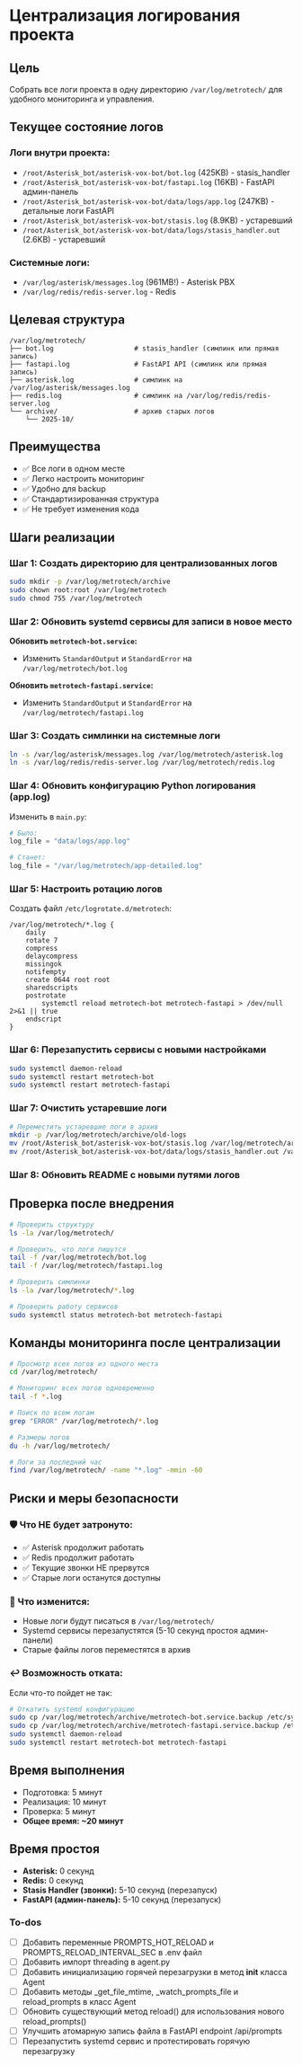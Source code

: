 <!-- a542025b-e1a2-4844-9474-370c9770d469 201a36fa-7f87-45b2-b33e-f738d4e1e03e -->
# Централизация логирования проекта

## Цель

Собрать все логи проекта в одну директорию `/var/log/metrotech/` для удобного мониторинга и управления.

## Текущее состояние логов

### Логи внутри проекта:

- `/root/Asterisk_bot/asterisk-vox-bot/bot.log` (425KB) - stasis_handler
- `/root/Asterisk_bot/asterisk-vox-bot/fastapi.log` (16KB) - FastAPI админ-панель
- `/root/Asterisk_bot/asterisk-vox-bot/data/logs/app.log` (247KB) - детальные логи FastAPI
- `/root/Asterisk_bot/asterisk-vox-bot/stasis.log` (8.9KB) - устаревший
- `/root/Asterisk_bot/asterisk-vox-bot/data/logs/stasis_handler.out` (2.6KB) - устаревший

### Системные логи:

- `/var/log/asterisk/messages.log` (961MB!) - Asterisk PBX
- `/var/log/redis/redis-server.log` - Redis

## Целевая структура

```
/var/log/metrotech/
├── bot.log                    # stasis_handler (симлинк или прямая запись)
├── fastapi.log                # FastAPI API (симлинк или прямая запись)
├── asterisk.log               # симлинк на /var/log/asterisk/messages.log
├── redis.log                  # симлинк на /var/log/redis/redis-server.log
└── archive/                   # архив старых логов
    └── 2025-10/
```

## Преимущества

- ✅ Все логи в одном месте
- ✅ Легко настроить мониторинг
- ✅ Удобно для backup
- ✅ Стандартизированная структура
- ✅ Не требует изменения кода

## Шаги реализации

### Шаг 1: Создать директорию для централизованных логов

```bash
sudo mkdir -p /var/log/metrotech/archive
sudo chown root:root /var/log/metrotech
sudo chmod 755 /var/log/metrotech
```

### Шаг 2: Обновить systemd сервисы для записи в новое место

**Обновить `metrotech-bot.service`:**

- Изменить `StandardOutput` и `StandardError` на `/var/log/metrotech/bot.log`

**Обновить `metrotech-fastapi.service`:**

- Изменить `StandardOutput` и `StandardError` на `/var/log/metrotech/fastapi.log`

### Шаг 3: Создать симлинки на системные логи

```bash
ln -s /var/log/asterisk/messages.log /var/log/metrotech/asterisk.log
ln -s /var/log/redis/redis-server.log /var/log/metrotech/redis.log
```

### Шаг 4: Обновить конфигурацию Python логирования (app.log)

Изменить в `main.py`:

```python
# Было:
log_file = "data/logs/app.log"

# Станет:
log_file = "/var/log/metrotech/app-detailed.log"
```

### Шаг 5: Настроить ротацию логов

Создать файл `/etc/logrotate.d/metrotech`:

```
/var/log/metrotech/*.log {
    daily
    rotate 7
    compress
    delaycompress
    missingok
    notifempty
    create 0644 root root
    sharedscripts
    postrotate
        systemctl reload metrotech-bot metrotech-fastapi > /dev/null 2>&1 || true
    endscript
}
```

### Шаг 6: Перезапустить сервисы с новыми настройками

```bash
sudo systemctl daemon-reload
sudo systemctl restart metrotech-bot
sudo systemctl restart metrotech-fastapi
```

### Шаг 7: Очистить устаревшие логи

```bash
# Переместить устаревшие логи в архив
mkdir -p /var/log/metrotech/archive/old-logs
mv /root/Asterisk_bot/asterisk-vox-bot/stasis.log /var/log/metrotech/archive/old-logs/
mv /root/Asterisk_bot/asterisk-vox-bot/data/logs/stasis_handler.out /var/log/metrotech/archive/old-logs/
```

### Шаг 8: Обновить README с новыми путями логов

## Проверка после внедрения

```bash
# Проверить структуру
ls -la /var/log/metrotech/

# Проверить, что логи пишутся
tail -f /var/log/metrotech/bot.log
tail -f /var/log/metrotech/fastapi.log

# Проверить симлинки
ls -la /var/log/metrotech/*.log

# Проверить работу сервисов
sudo systemctl status metrotech-bot metrotech-fastapi
```

## Команды мониторинга после централизации

```bash
# Просмотр всех логов из одного места
cd /var/log/metrotech/

# Мониторинг всех логов одновременно
tail -f *.log

# Поиск по всем логам
grep "ERROR" /var/log/metrotech/*.log

# Размеры логов
du -h /var/log/metrotech/

# Логи за последний час
find /var/log/metrotech/ -name "*.log" -mmin -60
```

## Риски и меры безопасности

### 🛡️ Что НЕ будет затронуто:

- ✅ Asterisk продолжит работать
- ✅ Redis продолжит работать
- ✅ Текущие звонки НЕ прервутся
- ✅ Старые логи останутся доступны

### 🔄 Что изменится:

- Новые логи будут писаться в `/var/log/metrotech/`
- Systemd сервисы перезапустятся (5-10 секунд простоя админ-панели)
- Старые файлы логов переместятся в архив

### ↩️ Возможность отката:

Если что-то пойдет не так:

```bash
# Откатить systemd конфигурацию
sudo cp /var/log/metrotech/archive/metrotech-bot.service.backup /etc/systemd/system/metrotech-bot.service
sudo cp /var/log/metrotech/archive/metrotech-fastapi.service.backup /etc/systemd/system/metrotech-fastapi.service
sudo systemctl daemon-reload
sudo systemctl restart metrotech-bot metrotech-fastapi
```

## Время выполнения

- Подготовка: 5 минут
- Реализация: 10 минут
- Проверка: 5 минут
- **Общее время: ~20 минут**

## Время простоя

- **Asterisk:** 0 секунд
- **Redis:** 0 секунд
- **Stasis Handler (звонки):** 5-10 секунд (перезапуск)
- **FastAPI (админ-панель):** 5-10 секунд (перезапуск)

### To-dos

- [ ] Добавить переменные PROMPTS_HOT_RELOAD и PROMPTS_RELOAD_INTERVAL_SEC в .env файл
- [ ] Добавить импорт threading в agent.py
- [ ] Добавить инициализацию горячей перезагрузки в метод __init__ класса Agent
- [ ] Добавить методы _get_file_mtime, _watch_prompts_file и reload_prompts в класс Agent
- [ ] Обновить существующий метод reload() для использования нового reload_prompts()
- [ ] Улучшить атомарную запись файла в FastAPI endpoint /api/prompts
- [ ] Перезапустить systemd сервис и протестировать горячую перезагрузку